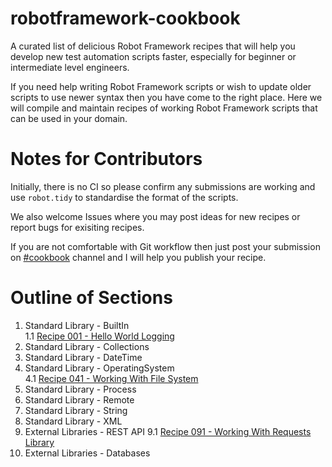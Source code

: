 # robotframework-cookbook
A curated list of delicious Robot Framework recipes that will help you develop new test automation scripts faster, especially for beginner or intermediate level engineers.

If you need help writing Robot Framework scripts or wish to update older scripts to use newer syntax then you have come to the right place.  Here we will compile and maintain recipes of working Robot Framework scripts that can be used in your domain.

# Notes for Contributors
Initially, there is no CI so please confirm any submissions are working and use `robot.tidy` to standardise the format of the scripts.

We also welcome Issues where you may post ideas for new recipes or report bugs for exisiting recipes.

If you are not comfortable with Git workflow then just post your submission on [#cookbook](https://app.slack.com/client/T07PJQ9S7/CU5RQ87K3/thread/C3C28F9DF-1582792104.080900) channel and I will help you publish your recipe.

# Outline of Sections
1. Standard Library - BuiltIn\
   1.1 [Recipe 001 - Hello World Logging](src/section_01/recipe001_hello_world_logging.robot)
2. Standard Library - Collections
3. Standard Library - DateTime
4. Standard Library - OperatingSystem\
   4.1 [Recipe 041 - Working With File System](src/section_04/recipe041_working_with_file_system.robot)
5. Standard Library - Process
6. Standard Library - Remote
7. Standard Library - String
8. Standard Library - XML
9. External Libraries - REST API
   9.1 [Recipe 091 - Working With Requests Library](src/section_09/recipe091_working_with_requests_library.robot)
10. External Libraries - Databases
